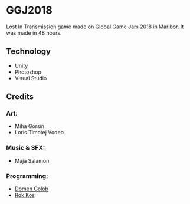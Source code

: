 # GGJ2018
Lost In Transmission game made on Global Game Jam 2018 in Maribor. It was made in 48 hours.

## Technology
* Unity
* Photoshop
* Visual Studio
## Credits
### Art:
* Miha Gorsin
* Loris Timotej Vodeb

### Music & SFX:
* Maja Salamon

### Programming:
* [Domen Golob](https://github.com/DomenPigeon)
* [Rok Kos](https://github.com/RokKos)
